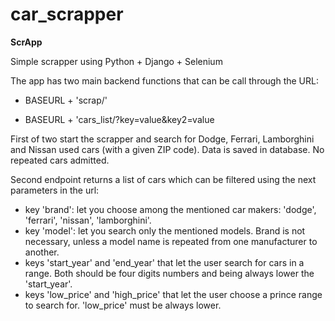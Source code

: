 # car_scrapper

**ScrApp**

Simple scrapper using Python + Django + Selenium

The app has two main backend functions that can be call through the URL:

- BASEURL + 'scrap/'

- BASEURL + 'cars_list/?key=value&key2=value

First of two start the scrapper and search for Dodge, Ferrari, Lamborghini and Nissan used cars (with a given ZIP code).
Data is saved in database. No repeated cars admitted. 

Second endpoint returns a list of cars which can be filtered using the next parameters in the url:
- key 'brand': let you choose among the mentioned car makers: 'dodge', 'ferrari', 'nissan', 'lamborghini'.
- key 'model': let you search only the mentioned models. Brand is not necessary, unless a model name is repeated from one manufacturer to another.
- keys 'start_year' and 'end_year' that let the user search for cars in a range. Both should be four digits numbers and being always lower the 'start_year'.
- keys 'low_price' and 'high_price' that let the user choose a prince range to search for. 'low_price' must be always lower.
